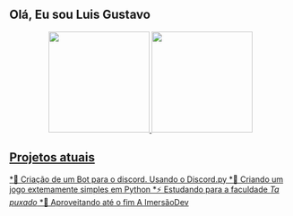 ## Olá, Eu sou Luis Gustavo  

<div align="center">
  <a href="https://github.com/Gransbi">
  <img height="180em" src="https://github-readme-stats.vercel.app/api?username=Gransbi&show_icons=true&theme=blueberry&include_all_commits=true&count_private=true"/>
  <img height="180em" src="https://github-readme-stats.vercel.app/api/top-langs/?username=Gransbi&layout=compact&langs_count=7&theme=blueberry "/>
</div>

## Projetos atuais

*🤗 Criação de um Bot para o discord. Usando o Discord.py
*🥰 Criando um jogo extemamente simples em Python
*⚡ Estudando para a faculdade *Ta puxado*
*🌌 Aproveitando até o fim A ImersãoDev

